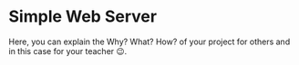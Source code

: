 # Simple Web Server

Here, you can explain the Why? What? How? of your project for others and in this case for your teacher 😉.

